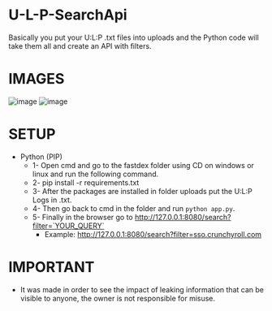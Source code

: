 # U-L-P-SearchApi

Basically you put your U:L:P .txt files into uploads and the Python code will take them all and create an API with filters.

# IMAGES
![image](https://github.com/user-attachments/assets/e1de82e9-b436-45fe-a5bd-3b3c4e424902)
![image](https://github.com/user-attachments/assets/d9bec950-b7b0-4eea-8f31-5072392d9209)

# SETUP 

- Python (PIP)
  - 1- Open cmd and go to the fastdex folder using CD on windows or linux and run the following command.
  - 2- pip install -r requirements.txt
  - 3- After the packages are installed in folder uploads put the U:L:P Logs in .txt.
  - 4- Then go back to cmd in the folder and run `python app.py`.
  - 5- Finally in the browser go to http://127.0.0.1:8080/search?filter=`YOUR_QUERY`
    - Example: http://127.0.0.1:8080/search?filter=sso.crunchyroll.com

# IMPORTANT

- It was made in order to see the impact of leaking information that can be visible to anyone, the owner is not responsible for misuse.
